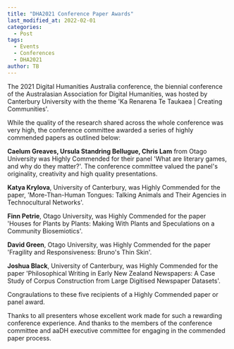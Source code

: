 ```yaml
---
title: "DHA2021 Conference Paper Awards"
last_modified_at: 2022-02-01
categories:
  - Post
tags:
  - Events
  - Conferences
  - DHA2021
author: TB
---
```


The 2021 Digital Humanities Australia conference, the biennial conference of the Australasian Association for Digital Humanities, was hosted by Canterbury University with the theme 'Ka Renarena Te Taukaea \| Creating Communities'.

While the quality of the research shared across the whole conference was very high, the conference committee awarded a series of highly commended papers as outlined below:

**Caelum Greaves, Ursula Standring Bellugue, Chris Lam** from Otago University was Highly Commended for their panel 'What are literary games, and why do they matter?'. The conference committee valued the panel's originality, creativity and high quality presentations.

**Katya Krylova**, University of Canterbury, was Highly Commended for the paper, 'More-Than-Human Tongues: Talking Animals and Their Agencies in Technocultural Networks'.

**Finn Petrie**, Otago University, was Highly Commended for the paper 'Houses for Plants by Plants: Making With Plants and Speculations on a Community Biosemiotics'.

**David Green**, Otago University, was Highly Commended for the paper 'Fragility and Responsiveness: Bruno's Thin Skin'.

**Joshua Black**, University of Canterbury, was Highly Commended for the paper 'Philosophical Writing in Early New Zealand Newspapers: A Case Study of Corpus Construction from Large Digitised Newspaper Datasets'.

Congraulations to these five recipients of a Highly Commended paper or panel award.

Thanks to all presenters whose excellent work made for such a rewarding conference experience. And thanks to the members of the conference committee and aaDH executive committee for engaging in the commended paper process.